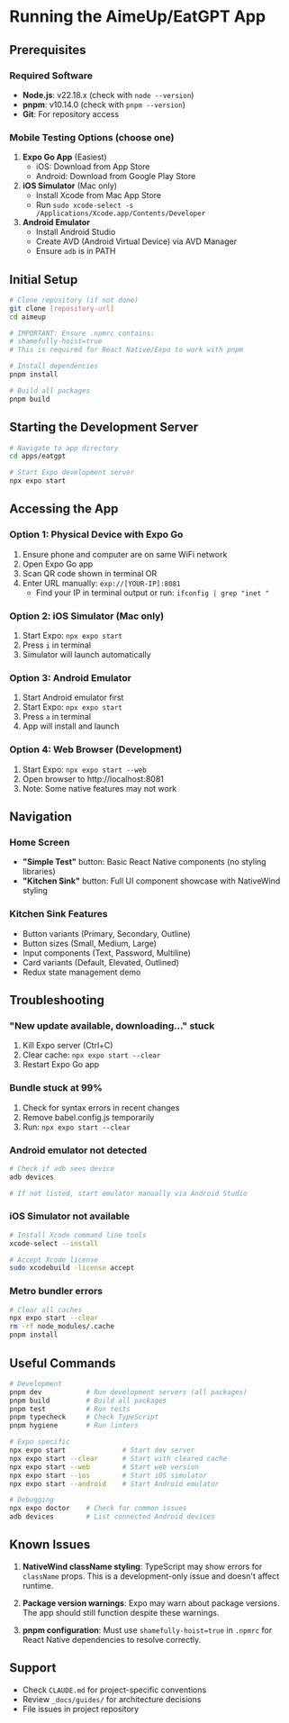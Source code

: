 # Running the AimeUp/EatGPT App

## Prerequisites

### Required Software

- **Node.js**: v22.18.x (check with `node --version`)
- **pnpm**: v10.14.0 (check with `pnpm --version`)
- **Git**: For repository access

### Mobile Testing Options (choose one)

1. **Expo Go App** (Easiest)
   - iOS: Download from App Store
   - Android: Download from Google Play Store
2. **iOS Simulator** (Mac only)
   - Install Xcode from Mac App Store
   - Run `sudo xcode-select -s /Applications/Xcode.app/Contents/Developer`
3. **Android Emulator**
   - Install Android Studio
   - Create AVD (Android Virtual Device) via AVD Manager
   - Ensure `adb` is in PATH

## Initial Setup

```bash
# Clone repository (if not done)
git clone [repository-url]
cd aimeup

# IMPORTANT: Ensure .npmrc contains:
# shamefully-hoist=true
# This is required for React Native/Expo to work with pnpm

# Install dependencies
pnpm install

# Build all packages
pnpm build
```

## Starting the Development Server

```bash
# Navigate to app directory
cd apps/eatgpt

# Start Expo development server
npx expo start
```

## Accessing the App

### Option 1: Physical Device with Expo Go

1. Ensure phone and computer are on same WiFi network
2. Open Expo Go app
3. Scan QR code shown in terminal OR
4. Enter URL manually: `exp://[YOUR-IP]:8081`
   - Find your IP in terminal output or run: `ifconfig | grep "inet "`

### Option 2: iOS Simulator (Mac only)

1. Start Expo: `npx expo start`
2. Press `i` in terminal
3. Simulator will launch automatically

### Option 3: Android Emulator

1. Start Android emulator first
2. Start Expo: `npx expo start`
3. Press `a` in terminal
4. App will install and launch

### Option 4: Web Browser (Development)

1. Start Expo: `npx expo start --web`
2. Open browser to http://localhost:8081
3. Note: Some native features may not work

## Navigation

### Home Screen

- **"Simple Test"** button: Basic React Native components (no styling libraries)
- **"Kitchen Sink"** button: Full UI component showcase with NativeWind styling

### Kitchen Sink Features

- Button variants (Primary, Secondary, Outline)
- Button sizes (Small, Medium, Large)
- Input components (Text, Password, Multiline)
- Card variants (Default, Elevated, Outlined)
- Redux state management demo

## Troubleshooting

### "New update available, downloading..." stuck

1. Kill Expo server (Ctrl+C)
2. Clear cache: `npx expo start --clear`
3. Restart Expo Go app

### Bundle stuck at 99%

1. Check for syntax errors in recent changes
2. Remove babel.config.js temporarily
3. Run: `npx expo start --clear`

### Android emulator not detected

```bash
# Check if adb sees device
adb devices

# If not listed, start emulator manually via Android Studio
```

### iOS Simulator not available

```bash
# Install Xcode command line tools
xcode-select --install

# Accept Xcode license
sudo xcodebuild -license accept
```

### Metro bundler errors

```bash
# Clear all caches
npx expo start --clear
rm -rf node_modules/.cache
pnpm install
```

## Useful Commands

```bash
# Development
pnpm dev           # Run development servers (all packages)
pnpm build         # Build all packages
pnpm test          # Run tests
pnpm typecheck     # Check TypeScript
pnpm hygiene       # Run linters

# Expo specific
npx expo start              # Start dev server
npx expo start --clear      # Start with cleared cache
npx expo start --web        # Start web version
npx expo start --ios        # Start iOS simulator
npx expo start --android    # Start Android emulator

# Debugging
npx expo doctor    # Check for common issues
adb devices        # List connected Android devices
```

## Known Issues

1. **NativeWind className styling**: TypeScript may show errors for `className` props. This is a development-only issue and doesn't affect runtime.

2. **Package version warnings**: Expo may warn about package versions. The app should still function despite these warnings.

3. **pnpm configuration**: Must use `shamefully-hoist=true` in `.npmrc` for React Native dependencies to resolve correctly.

## Support

- Check `CLAUDE.md` for project-specific conventions
- Review `_docs/guides/` for architecture decisions
- File issues in project repository
